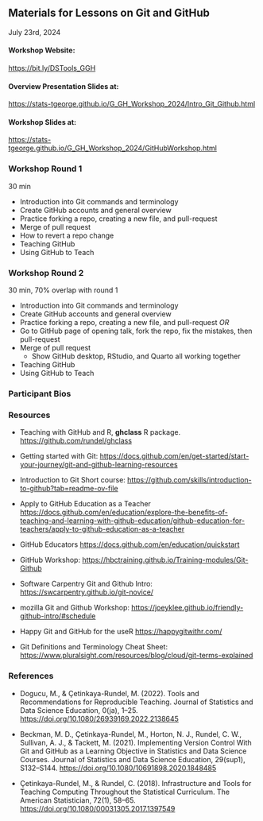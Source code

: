 ## Materials for Lessons on Git and GitHub
July 23rd, 2024

#### Workshop Website: 
<https://bit.ly/DSTools_GGH>

#### Overview Presentation Slides at:
<https://stats-tgeorge.github.io/G_GH_Workshop_2024/Intro_Git_Github.html>

#### Workshop Slides at:
<https://stats-tgeorge.github.io/G_GH_Workshop_2024/GitHubWorkshop.html>

### Workshop Round 1 
30 min

-   Introduction into Git commands and terminology
-   Create GitHub accounts and general overview
-   Practice forking a repo, creating a new file, and pull-request
-   Merge of pull request
-   How to revert a repo change
-   Teaching GitHub
-   Using GitHub to Teach

### Workshop Round 2
30 min, 70% overlap with round 1

-   Introduction into Git commands and terminology
-   Create GitHub accounts and general overview
-   Practice forking a repo, creating a new file, and pull-request *OR*
-   Go to GitHub page of opening talk, fork the repo, fix the mistakes, then pull-request
-   Merge of pull request
    -   Show GitHub desktop, RStudio, and Quarto all working together
-   Teaching GitHub
-   Using GitHub to Teach

### Participant Bios


### Resources

-   Teaching with GitHub and R, **ghclass** R package. <https://github.com/rundel/ghclass>

-   Getting started with Git: <https://docs.github.com/en/get-started/start-your-journey/git-and-github-learning-resources>

-   Introduction to Git Short course: <https://github.com/skills/introduction-to-github?tab=readme-ov-file>

-   Apply to GitHub Education as a Teacher <https://docs.github.com/en/education/explore-the-benefits-of-teaching-and-learning-with-github-education/github-education-for-teachers/apply-to-github-education-as-a-teacher> 

-   GitHub Educators <https://docs.github.com/en/education/quickstart>

-   GitHub Workshop: <https://hbctraining.github.io/Training-modules/Git-Github>

-   Software Carpentry Git and Github Intro: <https://swcarpentry.github.io/git-novice/>

-   mozilla Git and Github Workshop: <https://joeyklee.github.io/friendly-github-intro/#schedule>

-   Happy Git and GitHub for the useR <https://happygitwithr.com/>

-   Git Definitions and Terminology Cheat Sheet: <https://www.pluralsight.com/resources/blog/cloud/git-terms-explained>

### References

-   Dogucu, M., & Çetinkaya-Rundel, M. (2022). Tools and Recommendations for Reproducible Teaching. Journal of Statistics and Data Science Education, 0(ja), 1–25. https://doi.org/10.1080/26939169.2022.2138645

-   Beckman, M. D., Çetinkaya-Rundel, M., Horton, N. J., Rundel, C. W., Sullivan, A. J., & Tackett, M. (2021). Implementing Version Control With Git and GitHub as a Learning Objective in Statistics and Data Science Courses. Journal of Statistics and Data Science Education, 29(sup1), S132–S144. https://doi.org/10.1080/10691898.2020.1848485

-   Çetinkaya-Rundel, M., & Rundel, C. (2018). Infrastructure and Tools for Teaching Computing Throughout the Statistical Curriculum. The American Statistician, 72(1), 58–65. https://doi.org/10.1080/00031305.2017.1397549

